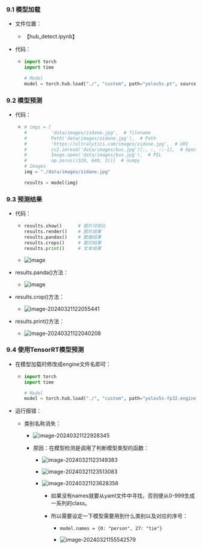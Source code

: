 ### 9.1 模型加载

* 文件位置：

  * 【hub_detect.ipynb】

* 代码：

  * ```python
    import torch
    import time
    
    # Model
    model = torch.hub.load("./", "custom", path="yolov5s.pt", source="local")
    ```

### 9.2 模型预测

* 代码：

  * ```python
    # imgs = [
    #         'data/images/zidane.jpg',  # filename
    #         Path('data/images/zidane.jpg'),  # Path
    #         'https://ultralytics.com/images/zidane.jpg',  # URI
    #         cv2.imread('data/images/bus.jpg')[:, :, ::-1],  # OpenCV
    #         Image.open('data/images/bus.jpg'),  # PIL
    #         np.zeros((320, 640, 3))]  # numpy
    # Images
    img = "./data/images/zidane.jpg"
    
    results = model(img)
    ```

### 9.3 预测结果

* 代码：

  * ```python
    results.show()		# 图片可视化
    results.render()	# 图片结果
    results.pandas()	# 数据结果
    results.crops()		# 裁切结果
    results.print()		# 文本结果
    ```

  * ![image](https://github.com/CoderSuHang/TensorRT-Learning-Note/assets/104765251/b8fb3066-75ff-4cd5-9e2a-611661d3855e)


* results.panda()方法：

  * ![image](https://github.com/CoderSuHang/TensorRT-Learning-Note/assets/104765251/c27979ac-1090-4170-a30e-e79f6dd06a4c)


* results.crop()方法：

  * ![image-20240321122055441](C:\Users\10482\AppData\Roaming\Typora\typora-user-images\image-20240321122055441.png)

* results.print()方法：

  * ![image-20240321122040208](C:\Users\10482\AppData\Roaming\Typora\typora-user-images\image-20240321122040208.png)

### 9.4 使用TensorRT模型预测

* 在模型加载时修改成engine文件名即可：

  * ```python
    import torch
    import time
    
    # Model
    model = torch.hub.load("./", "custom", path="yolov5s-fp32.engine", source="local")
    ```

* 运行报错：

  * 类别名称消失：

    * ![image-20240321122928345](C:\Users\10482\AppData\Roaming\Typora\typora-user-images\image-20240321122928345.png)

    * 原因：在模型检测是调用了判断模型类型的函数：

      * ![image-20240321123149383](C:\Users\10482\AppData\Roaming\Typora\typora-user-images\image-20240321123149383.png)

      * ![image-20240321123513083](C:\Users\10482\AppData\Roaming\Typora\typora-user-images\image-20240321123513083.png)

      * ![image-20240321123628356](C:\Users\10482\AppData\Roaming\Typora\typora-user-images\image-20240321123628356.png)

        * 如果没有names就要从yaml文件中寻找，否则便从0-999生成一系列的class。

        * 所以需要设定一下模型需要用到什么类别以及对应的序号：

          * ```pytho
            model.names = {0: "person", 27: "tie"}
            ```

          * ![image-20240321155542579](C:\Users\10482\AppData\Roaming\Typora\typora-user-images\image-20240321155542579.png)
